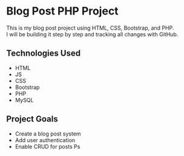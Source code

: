 # Blog Post PHP Project

This is my blog post project using HTML, CSS, Bootstrap, and PHP.  
I will be building it step by step and tracking all changes with GitHub.

## Technologies Used
- HTML
- JS
- CSS
- Bootstrap
- PHP
- MySQL

## Project Goals
- Create a blog post system
- Add user authentication
- Enable CRUD for posts
Ps